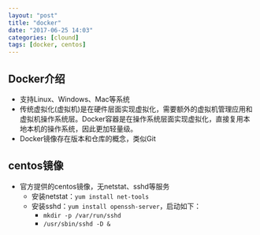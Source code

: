 ```yaml
---
layout: "post"
title: "docker"
date: "2017-06-25 14:03"
categories: [clound]
tags: [docker, centos]
---
```


## Docker介绍

- 支持Linux、Windows、Mac等系统
- 传统虚拟化(虚拟机)是在硬件层面实现虚拟化，需要额外的虚拟机管理应用和虚拟机操作系统层。Docker容器是在操作系统层面实现虚拟化，直接复用本地本机的操作系统，因此更加轻量级。
- Docker镜像存在版本和仓库的概念，类似Git

## centos镜像

- 官方提供的centos镜像，无netstat、sshd等服务
    - 安装netstat：`yum install net-tools`
    - 安装sshd：`yum install openssh-server`，启动如下：
        - `mkdir -p /var/run/sshd`
        - `/usr/sbin/sshd -D &`
